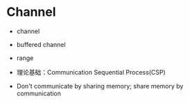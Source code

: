 # Channel

* channel
* buffered channel
* range
* 理论基础：Communication Sequential Process(CSP)

* Don't communicate by sharing memory; share memory by communication